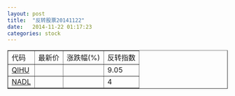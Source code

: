 ```yaml
---
layout: post
title:  "反转股票20141122"
date:   2014-11-22 01:17:23
categories: stock
---
```


<script type="text/javascript">
var stockList = []
stockList.push('gb_qihu');
stockList.push('gb_nadl');
</script>

<table border="1">
 <tr>
 <td>代码</td>
  <td>最新价</td>
  <td>涨跌幅(%)</td>
 <td>反转指数</td>
</tr>
  <tr id="qihu"><td><a href="http://stock.finance.sina.com.cn/usstock/quotes/QIHU.html" target="_blank">QIHU</a></td><td></td><td></td><td>9.05</td></tr>
  <tr id="nadl"><td><a href="http://stock.finance.sina.com.cn/usstock/quotes/NADL.html" target="_blank">NADL</a></td><td></td><td></td><td>4</td></tr>
</table>
